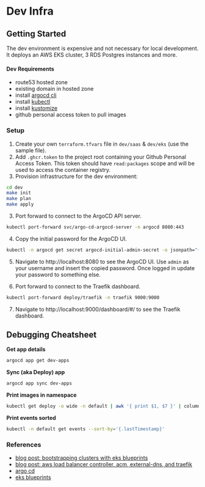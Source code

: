 # Dev Infra

## Getting Started

The dev environment is expensive and not necessary for local development.
It deploys an AWS EKS cluster, 3 RDS Postgres instances and more.

#### Dev Requirements
- route53 hosted zone 
- existing domain in hosted zone
- install [argocd cli](https://argo-cd.readthedocs.io/en/stable/getting_started/#2-download-argo-cd-cli)
- install [kubectl](https://kubernetes.io/docs/tasks/tools/)
- install [kustomize](https://kubectl.docs.kubernetes.io/installation/kustomize/) 
- github personal access token to pull images

### Setup
1. Create your own `terraform.tfvars` file in `dev/saas` & `dev/eks` (use the sample file).
2. Add `.ghcr.token` to the project root containing your Github Personal Access Token. This token should have `read:packages` scope 
and will be used to access the container registry.
3. Provision infrastructure for the dev environment:

```bash
cd dev
make init
make plan
make apply
```
3. Port forward to connect to the ArgoCD API server.
```bash
kubectl port-forward svc/argo-cd-argocd-server -n argocd 8080:443
```

4. Copy the initial password for the ArgoCD UI.
```bash
kubectl -n argocd get secret argocd-initial-admin-secret -o jsonpath="{.data.password}" | base64 -d; echo
```

5. Navigate to http://localhost:8080 to see the ArgoCD UI. Use `admin` as your username and insert the copied password. Once logged in 
update your password to something else. 

6. Port forward to connect to the Traefik dashboard.
```bash
kubectl port-forward deploy/traefik -n traefik 9000:9000
```
7. Navigate to http://localhost:9000/dashboard/#/ to see the Traefik dashboard.

## Debugging Cheatsheet

__Get app details__

```bash
argocd app get dev-apps
```

__Sync (aka Deploy) app__
```bash
argocd app sync dev-apps
```

__Print images in namespace__
```bash
kubectl get deploy -o wide -n default | awk '{ print $1, $7 }' | column -t
```

__Print events sorted__

```bash
kubectl -n default get events --sort-by='{.lastTimestamp}'
```

### References

- [blog post: bootstrapping clusters with eks blueprints](https://aws.amazon.com/blogs/containers/bootstrapping-clusters-with-eks-blueprints/)
- [blog post: aws load balancer controller, acm, external-dns, and traefik](https://revolgy.com/blog/advanced-api-routing-in-eks-with-traefik-aws-loadbalancer-controller-and-external-dns/) 
- [argo cd](https://argoproj.github.io/argo-cd/getting_started/)
- [eks blueprints](https://github.com/aws-ia/terraform-aws-eks-blueprints)
